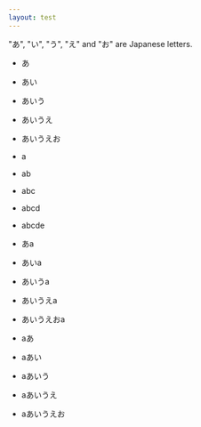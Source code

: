 ```yaml
---
layout: test
---
```


"あ", "い", "う", "え" and "お" are Japanese letters.

* あ

* あい

* あいう

* あいうえ

* あいうえお

* a

* ab

* abc

* abcd

* abcde

* あa

* あいa

* あいうa

* あいうえa

* あいうえおa

* aあ

* aあい

* aあいう

* aあいうえ

* aあいうえお
